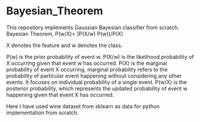 # Bayesian_Theorem
This repository implements Gaussian Bayesian classifier from scratch.
Bayesian Theorem,
P(w/X)=  (P(X/w)  P(w))/P(X) 

X denotes the feature and w denotes the class.

P(w) is the prior probability of event w.
P(X/w) is the likelihood probability of X occurring given that event w has occurred.
P(X) is the marginal probability of event X occurring, marginal probability refers to the probability of particular event happening without considering any other events. It focuses on individual probability of a single event.
P(w/X) is the posterior probability, which represents the updated probability of event w happening given that event X has occurred.

Here I have used wine dataset from sklearn as data for python implementation from scratch.

